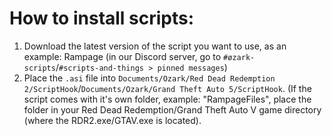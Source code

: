 # How to install scripts:
1. Download the latest version of the script you want to use, as an example: Rampage (in our Discord server, go to `#øzark-scripts`/`#scripts-and-things > pinned messages`)
2. Place the `.asi` file into `Documents/Ozark/Red Dead Redemption 2/ScriptHook`/`Documents/Ozark/Grand Theft Auto 5/ScriptHook`. (If the script comes with it's own folder, example: "RampageFiles", place the folder in your Red Dead Redemption/Grand Theft Auto V game directory (where the RDR2.exe/GTAV.exe is located).
